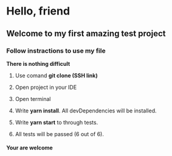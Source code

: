 # Hello, friend

## Welcome to my first amazing test project

### Follow instractions to use my file

**There is nothing difficult**

1. Use comand **git clone (SSH link)**

2. Open project in your IDE

3. Open terminal

4. Write **yarn install**. All devDependencies will be installed.

5. Write **yarn start** to through tests.

6. All tests will be passed (6 out of 6).


#### Your are welcome
